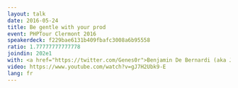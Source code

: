 ```yaml
---
layout: talk
date: 2016-05-24
title: Be gentle with your prod
event: PHPTour Clermont 2016
speakerdeck: f229bae6131b409fbafc3008a6b95558
ratio: 1.77777777777778
joindin: 202e1
with: <a href="https://twitter.com/Genes0r">Benjamin De Bernardi (aka Junior)</a>
video: https://www.youtube.com/watch?v=gJ7H2Ubk9-E
lang: fr
---
```

